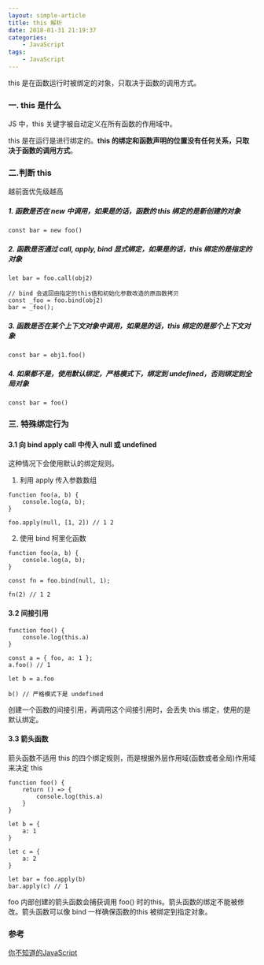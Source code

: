 ```yaml
---
layout: simple-article
title: this 解析
date: 2018-01-31 21:19:37
categories:
    - JavaScript
tags:
    - JavaScript
---
```

this 是在函数运行时被绑定的对象，只取决于函数的调用方式。
<!-- more -->

### 一. this 是什么
JS 中，this 关键字被自动定义在所有函数的作用域中。

this 是在运行是进行绑定的。**this 的绑定和函数声明的位置没有任何关系，只取决于函数的调用方式**。

### 二.判断 this

越前面优先级越高

##### 1. 函数是否在 new 中调用，如果是的话，函数的 this 绑定的是新创建的对象
```
const bar = new foo()
```

##### 2. 函数是否通过 call, apply, bind 显式绑定，如果是的话，this 绑定的是指定的对象
```
let bar = foo.call(obj2)

// bind 会返回由指定的this值和初始化参数改造的原函数拷贝
const _foo = foo.bind(obj2)
bar = _foo();
```

##### 3. 函数是否在某个上下文对象中调用，如果是的话，this 绑定的是那个上下文对象
```
const bar = obj1.foo()
```
##### 4. 如果都不是，使用默认绑定，严格模式下，绑定到 undefined，否则绑定到全局对象
```
const bar = foo()
```

### 三. 特殊绑定行为

#### 3.1 向 bind apply call 中传入 null 或 undefined 
这种情况下会使用默认的绑定规则。

1. 利用 apply 传入参数数组
```
function foo(a, b) {
    console.log(a, b);
}

foo.apply(null, [1, 2]) // 1 2
```

2. 使用 bind 柯里化函数
```
function foo(a, b) {
    console.log(a, b);
}

const fn = foo.bind(null, 1);

fn(2) // 1 2
```

#### 3.2 间接引用
```
function foo() {
    console.log(this.a)
}

const a = { foo, a: 1 };
a.foo() // 1

let b = a.foo

b() // 严格模式下是 undefined
```
创建一个函数的间接引用，再调用这个间接引用时，会丢失 this 绑定，使用的是默认绑定。


#### 3.3 箭头函数
箭头函数不适用 this 的四个绑定规则，而是根据外层作用域(函数或者全局)作用域来决定 this

```
function foo() {
    return () => {
        console.log(this.a)
    }
}

let b = {
    a: 1
}

let c = {
    a: 2
}

let bar = foo.apply(b)
bar.apply(c) // 1
```

foo 内部创建的箭头函数会捕获调用 foo() 时的this。箭头函数的绑定不能被修改。箭头函数可以像 bind 一样确保函数的this 被绑定到指定对象。

### 参考
[你不知道的JavaScript](https://book.douban.com/subject/26351021/)